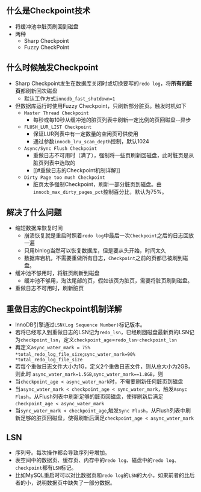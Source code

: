 ## 什么是Checkpoint技术
- 将缓冲池中脏页刷回到磁盘
- 两种
	- Sharp Checkpoint
	- Fuzzy CheckPoint

## 什么时候触发Checkpoint
- Sharp Checkpoint发生在数据库关闭时或切换要写的`redo log`，将**所有的脏页**都刷新回次磁盘
	- 默认工作方式`innodb_fast_shutdown=1`
- 但数据库运行时使用Fuzzy Checkpoint，只刷新部分脏页。触发时机如下
	- `Master Thread Checkpoint`
		- 每秒或每10秒从缓冲池的脏页列表中刷新一定比例的页回磁盘--异步
	- `FLUSH_LUR_LIST Checkpoint`
		- 保证LUR列表中有一定数量的空闲页可供使用
		- 通过参数`innodb_lru_scan_depth`控制，默认1024
	- `Async/Sync Flush Checkpoint`
		- 重做日志不可用时（满了），强制将一些页刷新回磁盘，此时脏页是从脏页列表中选取的
		- [[#重做日志的Checkpoint机制详解]]
	- `Dirty Page too mush Checkpoint`
		- 脏页太多强制Checkpoint，刷新一部分脏页到磁盘。由`innodb_max_dirty_pages_pct`控制百分比，默认为75%。

## 解决了什么问题
- 缩短数据库恢复时间
	- 崩溃恢复就是重启时照着`redo log`中最后一次`Checkpoint`之后的日志回放一遍
	- 只用binlog当然可以恢复数据库，但是要从头开始，时间太久
	- 数据库宕机，不需要重做所有日志，`Checkpoint`之前的页都已被刷到磁盘。
- 缓冲池不够用时，将脏页刷新到磁盘
	- 缓冲池不够用，淘汰尾部的页，假如该页为脏页，需要将脏页刷到磁盘。
- 重做日志不可用时，刷新脏页


## 重做日志的Checkpoint机制详解
- InnoDB引擎通过`LSN(Log Sequence Number)`标记版本。
- 若将已经写入到重做日志的LSN记为`redo_lsn`，已经刷回磁盘最新页的LSN记为`checkpoint_lsn`，定义`checkpoint_age`=`redo_lsn`-`checkpoint_lsn`
- 再定义`async_water_mark = 75% *total_redo_log_file_size`;`sync_water_mark=90% *total_redo_log_file_size`
- 若每个重做日志文件大小为1G，定义2个重做日志文件，则从总大小为2GB，则此时
`async_water_mark=1.5GB`,`sync_water_mark==1.8GB`，则 
- 当`checkpoint_age < async_water_mark`时，不需要刷新任何脏页到磁盘
- 当`async_water_mark < checkpoint_age < sync_water_mark`，触发`Asnyc Flush`，从Flush列表中刷新足够的脏页回磁盘，使得刷新后满足`checkpoint_age < async_water_mark`
- 当`sync_water_mark < checkpoint_age`,触发`Sync Flush`，从Flush列表中刷新足够的脏页回磁盘，使得刷新后满足`checkpoint_age < async_water_mark`

## LSN
- 序列号。每次操作都会导致序列号增加。
- 表空间中的数据页、缓存页、内存中的`redo log`、磁盘中的`redo log`、`checkpoint`都有`LSN`标记。
- 比如MySQL重启时可以对比数据页和`redo log`的`LSN`的大小，如果前者的比后者的小，说明数据页中缺失了一部分数据。